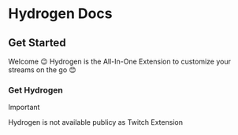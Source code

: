 # Hydrogen Docs

## Get Started

Welcome 😉 Hydrogen is the All-In-One Extension to customize your streams on the go 😊

### Get Hydrogen

> [!IMPORTANT]
> Hydrogen is not available publicy as Twitch Extension
